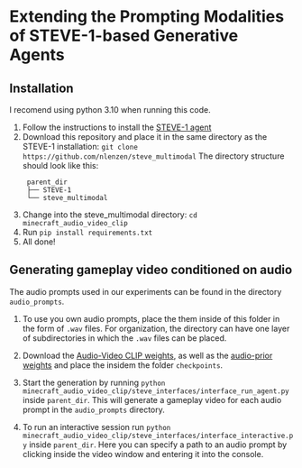 # Extending the Prompting Modalities of STEVE-1-based Generative Agents

## Installation
I recomend using python 3.10 when running this code.
1. Follow the instructions to install the [STEVE-1 agent](https://github.com/Shalev-Lifshitz/STEVE-1)
2. Download this repository and place it in the same directory as the STEVE-1 installation: `git clone https://github.com/nlenzen/steve_multimodal`
   The directory structure should look like this:
   ```
    parent_dir
    ├── STEVE-1
    └── steve_multimodal

   ```
4. Change into the steve_multimodal directory: `cd minecraft_audio_video_clip`
5. Run `pip install requirements.txt`
6. All done!

## Generating gameplay video conditioned on audio
The audio prompts used in our experiments can be found in the directory `audio_prompts`.
1. To use you own audio prompts, place the them inside of this folder in the form of `.wav` files. For organization, the directory can have one layer of subdirectories in which the `.wav` files can be placed.
2. Download the [Audio-Video CLIP weights](https://drive.google.com/file/d/14rUy8Szmu7frOgJsZMTv-D8Ajn_oLb4y/view?usp=sharing), as well as the [audio-prior weights](https://drive.google.com/file/d/1fTQbOvUvisgJSZlvsN_KqIzoSy0j_HxC/view?usp=drive_link) and place the insidem the folder `checkpoints`.
3. Start the generation by running `python minecraft_audio_video_clip/steve_interfaces/interface_run_agent.py` inside `parent_dir`. This will generate a gameplay video for each audio prompt in the `audio_prompts` directory.

4. To run an interactive session run `python minecraft_audio_video_clip/steve_interfaces/interface_interactive.py` inside `parent_dir`. Here you can specify a path to an audio prompt by clicking inside the video window and entering it into the console.
